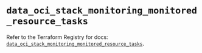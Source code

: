 # `data_oci_stack_monitoring_monitored_resource_tasks`

Refer to the Terraform Registry for docs: [`data_oci_stack_monitoring_monitored_resource_tasks`](https://registry.terraform.io/providers/hashicorp/oci/7.19.0/docs/data-sources/stack_monitoring_monitored_resource_tasks).

